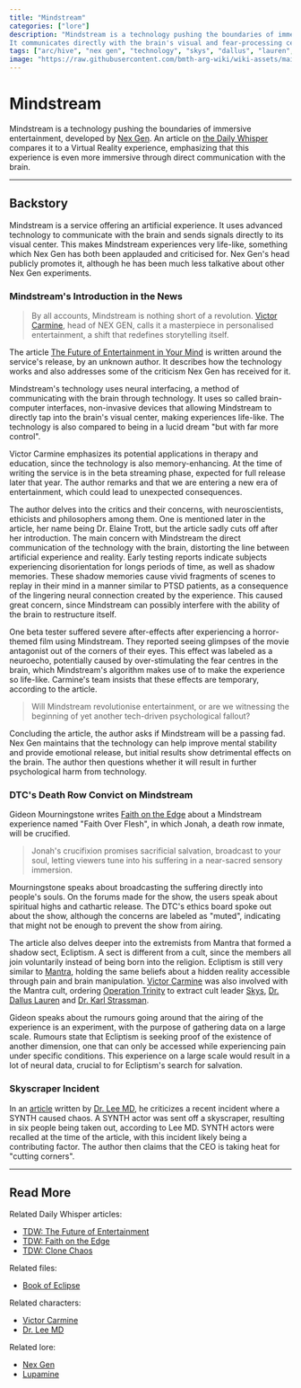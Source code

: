 ```yaml
---
title: "Mindstream"
categories: ["lore"]
description: "Mindstream is a technology pushing the boundaries of immersive entertainment, developed by Nex Gen. 
It communicates directly with the brain's visual and fear-processing centres."
tags: ["arc/hive", "nex gen", "technology", "skys", "dallus", "lauren", "mares", "science", "virtual reality", "victor carmine"]
image: "https://raw.githubusercontent.com/bmth-arg-wiki/wiki-assets/main/lore/webbrowser/dailywhisper/entertainment-300x300.png"
---
```

# Mindstream

Mindstream is a technology pushing the boundaries of immersive entertainment, developed by [Nex Gen](nex-gen-corporation). 
An article on [the Daily Whisper](webbrowser) compares it to a Virtual Reality experience, 
emphasizing that this experience is even more immersive through direct communication with 
the brain.

***

## Backstory

Mindstream is a service offering an artificial experience. It uses advanced technology to communicate with the brain 
and sends signals directly to its visual center. This makes Mindstream experiences very life-like, something which Nex 
Gen has both been applauded and criticised for. Nex Gen's head publicly promotes it, although he has been much less 
talkative about other Nex Gen experiments.

### Mindstream's Introduction in the News

> By all accounts, Mindstream is nothing short of a revolution. [Victor Carmine](../characters/victor-carmine), 
> head of NEX GEN, calls it a masterpiece in personalised entertainment, a shift that redefines storytelling itself.

The article [The Future of Entertainment in Your Mind](tdw-futureentertainment) is written around the service's release, 
by an unknown author. It describes how the technology works and also addresses some of the criticism Nex Gen has received for it.

Mindstream's technology uses neural interfacing, a method of communicating with the
brain through technology. It uses so called brain-computer interfaces, non-invasive devices
that allowing Mindstream to directly tap into the brain's visual center, making experiences
life-like. The technology is also compared to being in a lucid dream "but with far more control".

Victor Carmine emphasizes its potential applications in therapy and education, since the technology is also 
memory-enhancing. At the time of writing the service is in the beta streaming phase, expected for full release 
later that year. The author remarks and that we are entering a new era of entertainment, which could lead to unexpected 
consequences.

The author delves into the critics and their concerns, with neuroscientists, ethicists and philosophers among them. 
One is mentioned later in the article, her name being Dr. Elaine Trott, but the article sadly cuts off after her introduction.
The main concern with Mindstream the direct communication of the technology with the brain, distorting the line between artificial 
experience and reality. Early testing reports indicate subjects experiencing disorientation for longs periods of time, 
as well as shadow memories. These shadow memories cause vivid fragments of scenes to replay in their mind in a manner 
similar to PTSD patients, as a consequence of the lingering neural connection created by the experience. This caused 
great concern, since Mindstream can possibly interfere with the ability of the brain to restructure itself.

One beta tester suffered severe after-effects after experiencing a horror-themed film using Mindstream. They reported 
seeing glimpses of the movie antagonist out of the corners of their eyes. This effect was labeled as a neuroecho, 
potentially caused by over-stimulating the fear centres in the brain, which Mindstream's algorithm makes use of 
to make the experience so life-like. Carmine's team insists that these effects are temporary, according to the article.

> Will Mindstream revolutionise entertainment, or are we witnessing the beginning of yet
another tech-driven psychological fallout?

Concluding the article, the author asks if Mindstream will be a passing fad. Nex Gen maintains that the technology 
can help improve mental stability and provide emotional release, but initial results show detrimental effects on the 
brain. The author then questions whether it will result in further psychological harm from technology.

### DTC's Death Row Convict on Mindstream

Gideon Mourningstone writes [Faith on the Edge](tdw-faithedge) about a Mindstream experience named "Faith Over Flesh", 
in which Jonah, a death row inmate, will be crucified.

> Jonah's crucifixion promises sacrificial salvation, broadcast to your soul, letting viewers tune into his
suffering in a near-sacred sensory immersion.

Mourningstone speaks about broadcasting the suffering directly into people's souls. On the forums made for the show, the 
users speak about spiritual highs and cathartic release. The DTC's ethics board spoke out about the show, although 
the concerns are labeled as "muted", indicating that might not be enough to prevent the show from airing.

The article also delves deeper into the extremists from Mantra that formed a shadow sect, Ecliptism. A sect is different from 
a cult, since the members all join voluntarily instead of being born into the religion. Ecliptism is still very similar 
to [Mantra](mantra), holding the same beliefs about a hidden reality accessible through pain and brain manipulation. 
[Victor Carmine](../characters/victor-carmine) was also involved with the Mantra cult, ordering [Operation Trinity](../for-sof/trinity_document) 
to extract cult leader [Skys](../characters/skys), [Dr. Dallus Lauren](../characters/dallus-lauren) and [Dr. Karl Strassman](../characters/strassman).

Gideon speaks about the rumours going around that the airing of the experience is an experiment, with the purpose of 
gathering data on a large scale. Rumours state that Ecliptism is seeking proof of the existence of another dimension, 
one that can only be accessed while experiencing pain under specific conditions. This experience on a large scale would 
result in a lot of neural data, crucial to for Ecliptism's search for salvation.

### Skyscraper Incident

In an [article](tdw-clonechaos) written by [Dr. Lee MD](../characters/lee-md), he criticizes a recent incident where 
a SYNTH caused chaos. A SYNTH actor was sent off a skyscraper, resulting in six people being taken out, according to Lee MD. 
SYNTH actors were recalled at the time of the article, with this incident likely being a contributing factor. The 
author then claims that the CEO is taking heat for "cutting corners".

***

## Read More

Related Daily Whisper articles:

- [TDW: The Future of Entertainment](tdw-futureentertainment)
- [TDW: Faith on the Edge](tdw-faithedge)
- [TDW: Clone Chaos](tdw-clonechaos)

Related files:

- [Book of Eclipse](../for-sof/book-of-eclipse)

Related characters:

- [Victor Carmine](../characters/victor-carmine)
- [Dr. Lee MD](../characters/lee-md)

Related lore:

- [Nex Gen](nex-gen-corporation)
- [Lupamine](lupamine)
